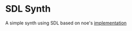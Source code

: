SDL Synth
========

A simple synth using SDL based on noe's [implementation](http://noe.falzon.free.fr) 
